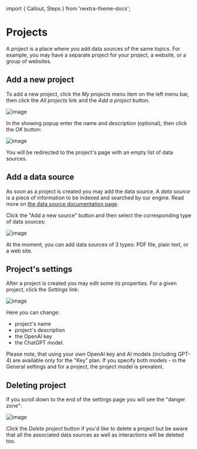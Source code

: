 import { Callout, Steps } from 'nextra-theme-docs';

# Projects

A project is a place where you add data sources of the same topics. For example, you may have a separate project for your project, a website, or a group of websites. 

## Add a new project
To add a new project, click the *My projects* menu item on the left menu bar, then click the *All projects* link and the *Add a project* button. 

![image](https://github.com/StubbornDeer/enum-docs-nextra/assets/91156314/12bce434-ca3f-4917-acac-dc5ba57ac9bb)

In the showing popup enter the name and description (optional), then click the *OK* button:

![image](https://github.com/StubbornDeer/enum-docs-nextra/assets/91156314/441f62d0-164a-4dfe-922e-36dc4768f4ba)

You will be redirected to the project's page with an empty list of data sources.

## Add a data source
As soon as a project is created you may add the data source. A *data source* is a piece of information to be indexed and searched by our engine. Read more on [the data source documentation page](https://www.enumhq.com/docs/guide/data-sources).

 Click the "Add a new source" button and then select the corresponding type of data sources:

![image](https://github.com/StubbornDeer/enum-docs-nextra/assets/91156314/5407348c-fac1-4a47-b9a3-b15b9a90267a)

<Callout>
  At the moment, you can add data sources of 3 types: PDF file, plain text, or a web site.
 </Callout>

## Project's settings
After a project is created you may edit some its properties. For a given project, click the *Settings* link:

![image](https://github.com/StubbornDeer/enum-docs-nextra/assets/91156314/5056af6d-3618-4623-a293-3a0289c8a44a)


Here you can change:

- project's name
- project's description
- the OpenAI key
- the ChatGPT model.

<Callout>
Please note, that using your own OpenAI key and AI models (including GPT-4) are available only for the "Key" plan.
</Callout>

<Callout>
  If you specify both models - in the General settings and for a project, the project model is prevalent.
</Callout>

## Deleting project
If you scroll down to the end of the settings page you will see the "danger zone":

![image](https://github.com/StubbornDeer/enum-docs-nextra/assets/91156314/61854521-efd4-4eb1-9abc-4e71ccff992e)

Click the *Delete project* button if you'd like to delete a project but be aware that all the associated data sources as well as interactions will be deleted too.
